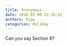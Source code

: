 ```yaml
---
title: Anonymous
date: 2018-03-08 22:16:32
authors: Ripp
categories: Holiday
---
```


 Can you say Section 8?